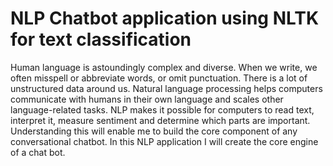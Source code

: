 # NLP Chatbot application using NLTK for text classification


Human language is astoundingly complex and diverse. When we write, we often misspell or abbreviate words, or omit punctuation. There is a lot of unstructured data around us. Natural language processing helps computers communicate with humans in their own language and scales other language-related tasks. NLP makes it possible for computers to read text, interpret it, measure sentiment and determine which parts are important. Understanding this will enable me to build the core component of any conversational chatbot. In this NLP application I will create the core engine of a chat bot.
